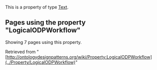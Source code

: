 This is a property of type [Text](../Type/Text "Type:Text").




  


## Pages using the property "LogicalODPWorkflow"


Showing 7 pages using this property.



Retrieved from "[http://ontologydesignpatterns.org/wiki/Property:LogicalODPWorkflow](../Property/LogicalODPWorkflow)"